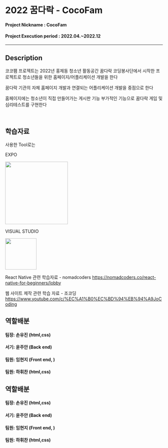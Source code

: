 # 2022 꿈다락 - CocoFam 

#### Project Nickname : CocoFam
#### Project Execution period : 2022.04.~2022.12
-----------------------




## Description

코코팸 프로젝트는 2022년 홍제동 청소년 활동공간 꿈다락 코딩봉사단에서 시작한 프로젝트로 청소년들을 위한 홈페이지/어플리케이션 개발을 한다

꿈다락 기관의 자체 홈페이지 개발과 연결되는 어플리케이션 개발을 중점으로 한다

홈페이지에는 청소년이 직접 만들어가는 게시판 기능
부가적인 기능으로 꿈다락 게임 및 심리테스트를 구현한다


&nbsp;


## 학습자료

사용한 Tool로는

EXPO


<img src="https://user-images.githubusercontent.com/67059713/174425770-4b9fbaab-1ffe-47e7-b8ef-fadb9f36fcf9.png" width="200" height="200"/>



VISUAL STUDIO


<img src="https://user-images.githubusercontent.com/67059713/174425970-b8171f9a-630b-4914-b69a-ac936a1caf52.png" width="100" height="100"/>



React Native 관련 학습자료 - nomadcoders
https://nomadcoders.co/react-native-for-beginners/lobby

웹 사이트 제작 관련 학습 자료 - 조코딩
https://www.youtube.com/c/%EC%A1%B0%EC%BD%94%EB%94%A9JoCoding




## 역할배분

#### 팀장: 손유진 (html,css)
#### 서기: 윤주안 (Back end)
#### 팀원: 임현지 (Front end, )
#### 팀원: 하휘찬 (html,css)




## 역할배분

#### 팀장: 손유진 (html,css)
#### 서기: 윤주안 (Back end)
#### 팀원: 임현지 (Front end, )
#### 팀원: 하휘찬 (html,css)






